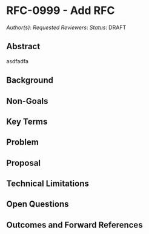 # RFC-0999 - Add RFC

*Author(s)*:
*Requested Reviewers*:
*Status*: DRAFT

## Abstract
asdfadfa

## Background

## Non-Goals

## Key Terms

## Problem

## Proposal

## Technical Limitations

## Open Questions

## Outcomes and Forward References